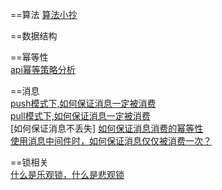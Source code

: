 ==算法
[算法小抄](https://labuladong.gitbook.io/algo/)   

==数据结构	

==幂等性		
[api幂等策略分析](https://www.cnblogs.com/geyifan/p/6128425.html)		

==消息	
[push模式下,如何保证消息一定被消费](https://www.cnblogs.com/zjg-gwx/p/10868264.html)	
[pull模式下,如何保证消息一定被消费]()		
[如何保证消息不丢失]
[如何保证消息消费的幂等性]()		
[使用消息中间件时，如何保证消息仅仅被消费一次？](https://www.toutiao.com/i6803224493616529927/)		

==锁相关		
[什么是乐观锁，什么是悲观锁](https://www.jianshu.com/p/d2ac26ca6525)	